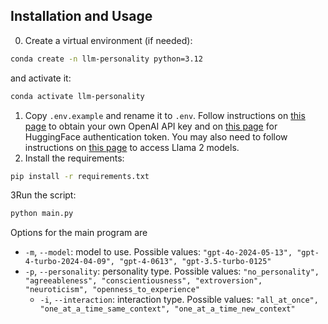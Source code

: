 ## Installation and Usage

0. Create a virtual environment (if needed):

```bash
conda create -n llm-personality python=3.12
```

and activate it:

```bash
conda activate llm-personality
```

1. Copy `.env.example` and rename it to `.env`. Follow instructions
   on [this page](https://platform.openai.com/docs/api-reference/authentication) to obtain your own OpenAI API key and
   on [this page](https://huggingface.co/docs/hub/security-tokens) for HuggingFace authentication token. You may also
   need to follow instructions on [this page](https://huggingface.co/meta-llama/Llama-2-7b-chat-hf) to access Llama 2
   models.
2. Install the requirements:

```bash
pip install -r requirements.txt
```

3Run the script:

```bash
python main.py
```

Options for the main program are

- `-m`, `--model`: model to use. Possible
  values: `"gpt-4o-2024-05-13", "gpt-4-turbo-2024-04-09", "gpt-4-0613", "gpt-3.5-turbo-0125"`
- `-p`, `--personality`: personality type. Possible
  values: `"no_personality", "agreeableness", "conscientiousness", "extroversion", "neuroticism", "openness_to_experience"`
    - `-i`, `--interaction`: interaction type. Possible
      values: `"all_at_once", "one_at_a_time_same_context", "one_at_a_time_new_context"`
